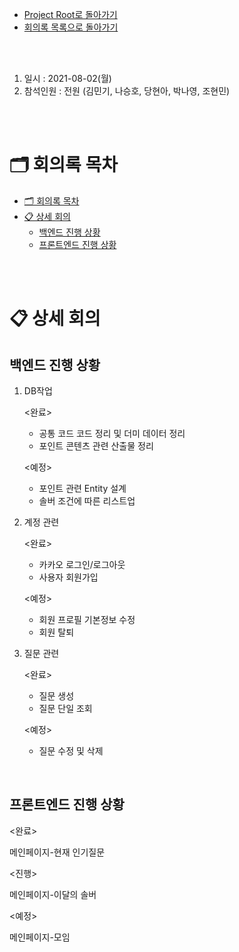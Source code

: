 - [Project Root로 돌아가기](../../README.md)
- [회의록 목록으로 돌아가기](../회의록.md)

<br><br>

1. 일시 : 2021-08-02(월)
2. 참석인원 : 전원 (김민기, 나승호, 당현아, 박나영, 조현민) 

<br><br>

# 🗂 회의록 목차

- [🗂 회의록 목차](#-회의록-목차)
- [📋 상세 회의](#-상세-회의)
  - [백엔드 진행 상황](#백엔드-진행-상황)
  - [프론트엔드 진행 상황](#프론트엔드-진행-상황)

<br><br>

# 📋 상세 회의

## 백엔드 진행 상황

1. DB작업

   <완료>

   + 공통 코드 코드 정리 및 더미 데이터 정리
   + 포인트 콘텐츠 관련 산출물 정리

   <예정>

   + 포인트 관련 Entity 설계
   + 솔버 조건에 따른 리스트업

2. 계정 관련

   <완료>

   + 카카오 로그인/로그아웃
   + 사용자 회원가입

   <예정>

   + 회원 프로필 기본정보 수정
   + 회원 탈퇴

3. 질문 관련

   <완료>

   - 질문 생성
   - 질문 단일 조회

   <예정>

   - 질문 수정 및 삭제

<br/>

## 프론트엔드 진행 상황

<완료> 

메인페이지-현재 인기질문

<진행> 

메인페이지-이달의 솔버

<예정> 

메인페이지-모임
